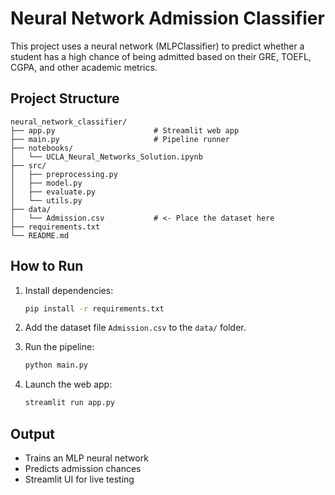 # Neural Network Admission Classifier

This project uses a neural network (MLPClassifier) to predict whether a student has a high chance of being admitted based on their GRE, TOEFL, CGPA, and other academic metrics.

## Project Structure

```
neural_network_classifier/
├── app.py                      # Streamlit web app
├── main.py                     # Pipeline runner
├── notebooks/
│   └── UCLA_Neural_Networks_Solution.ipynb
├── src/
│   ├── preprocessing.py
│   ├── model.py
│   ├── evaluate.py
│   └── utils.py
├── data/
│   └── Admission.csv           # <- Place the dataset here
├── requirements.txt
└── README.md
```

## How to Run

1. Install dependencies:
   ```bash
   pip install -r requirements.txt
   ```

2. Add the dataset file `Admission.csv` to the `data/` folder.

3. Run the pipeline:
   ```bash
   python main.py
   ```

4. Launch the web app:
   ```bash
   streamlit run app.py
   ```

## Output

- Trains an MLP neural network
- Predicts admission chances
- Streamlit UI for live testing
